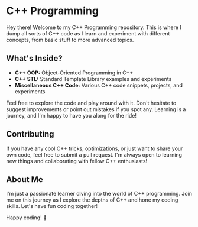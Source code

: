 # C++ Programming 

Hey there! Welcome to my C++ Programming repository. This is where I dump all sorts of C++ code as I learn and experiment with different concepts, from basic stuff to more advanced topics.

## What's Inside?

- **C++ OOP:** Object-Oriented Programming in C++
- **C++ STL:** Standard Template Library examples and experiments
- **Miscellaneous C++ Code:** Various C++ code snippets, projects, and experiments

Feel free to explore the code and play around with it. Don't hesitate to suggest improvements or point out mistakes if you spot any. Learning is a journey, and I'm happy to have you along for the ride!


## Contributing

If you have any cool C++ tricks, optimizations, or just want to share your own code, feel free to submit a pull request. I'm always open to learning new things and collaborating with fellow C++ enthusiasts!

## About Me

I'm just a passionate learner diving into the world of C++ programming. Join me on this journey as I explore the depths of C++ and hone my coding skills. Let's have fun coding together!

Happy coding! 🚀
